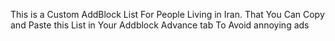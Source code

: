 This is a Custom AddBlock List For People Living in Iran. That You Can Copy and Paste this List in Your Addblock Advance tab To Avoid annoying ads
